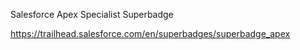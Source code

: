 Salesforce Apex Specialist Superbadge

https://trailhead.salesforce.com/en/superbadges/superbadge_apex
